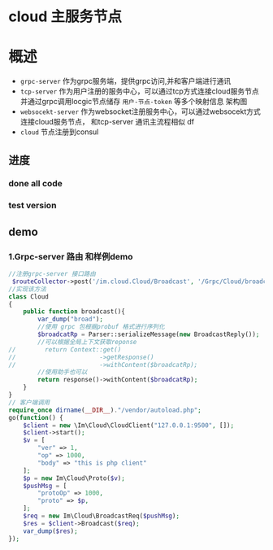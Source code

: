cloud 主服务节点
==============
概述
=======
+ `grpc-server` 作为grpc服务端，提供grpc访问,并和客户端进行通讯
+ `tcp-server` 作为用户注册的服务中心，可以通过tcp方式连接cloud服务节点
并通过grpc调用locgic节点储存 `用户-节点-token` 等多个映射信息
架构图
+ `websocekt-server` 作为websocket注册服务中心，可以通过websocekt方式连接cloud服务节点， 和tcp-server 通讯主流程相似
df
+ `cloud` 节点注册到consul

## 进度
### done all code 
### test version

## demo
### 1.Grpc-server 路由 和样例demo
```php
//注册grpc-server 接口路由
 $routeCollector->post('/im.cloud.Cloud/Broadcast', '/Grpc/Cloud/broadcast');
//实现该方法
class Cloud
{
    public function broadcast(){
        var_dump("broad");
        //使用 grpc 包根据probuf 格式进行序列化
        $broadcatRp = Parser::serializeMessage(new BroadcastReply());
        //可以根据全局上下文获取reponse
//        return Context::get()
//                       ->getResponse()
//                       ->withContent($broadcatRp);
        //使用助手也可以
        return response()->withContent($broadcatRp);
    }
}
// 客户端调用
require_once dirname(__DIR__)."/vendor/autoload.php";
go(function() {
    $client = new \Im\Cloud\CloudClient("127.0.0.1:9500", []);
    $client->start();
    $v = [
        "ver" => 1,
        "op" => 1000,
        "body" => "this is php client"
    ];
    $p = new Im\Cloud\Proto($v);
    $pushMsg = [
        "protoOp" => 1000,
        "proto" => $p,
    ];
    $req = new Im\Cloud\BroadcastReq($pushMsg);
    $res = $client->Broadcast($req);
    var_dump($res);
});
```
